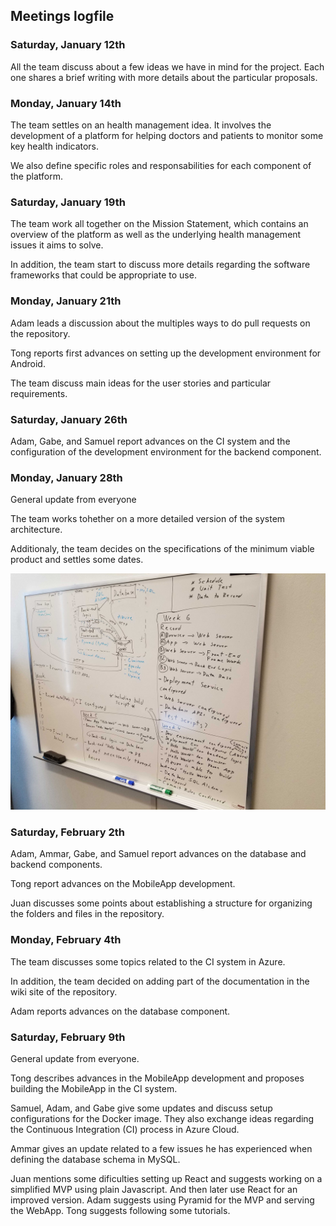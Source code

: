 ## Meetings logfile

### Saturday, January 12th

All the team discuss about a few ideas we have in mind for the project. Each one shares a brief writing with more details about the particular proposals.

### Monday, January 14th

The team settles on an health management idea. It involves the development of a platform for helping doctors and patients to monitor some key health indicators.

We also define specific roles and responsabilities for each component of the platform.

### Saturday, January 19th

The team work all together on the Mission Statement, which contains an overview of the platform as well as the underlying health management issues it aims to solve.

In addition, the team start to discuss more details regarding the software frameworks that could be appropriate to use.


### Monday, January 21th

Adam leads a discussion about the multiples ways to do pull requests on the repository.

Tong reports first advances on setting up the development environment for Android.

The team discuss main ideas for the user stories and particular requirements.

### Saturday, January 26th

Adam, Gabe, and Samuel report advances on the CI system and the configuration of the development environment for the backend component.

### Monday, January 28th

General update from everyone

The team works tohether on a more detailed version of the system architecture.

Additionaly, the team decides on the specifications of the minimum viable product and settles some dates.

![Design sketch of system architecture](Images/design-sketch.jpg)

### Saturday, February 2th

Adam, Ammar, Gabe, and Samuel report advances on the database and backend components.

Tong report advances on the MobileApp development.

Juan discusses some points about establishing a structure for organizing the folders and files in the repository.

### Monday, February 4th

The team discusses some topics related to the CI system in Azure.

In addition, the team decided on adding part of the documentation in the wiki site of the repository.

Adam reports advances on the database component.

### Saturday, February 9th

General update from everyone.

Tong describes advances in the MobileApp development and proposes building the MobileApp in the CI system.

Samuel, Adam, and Gabe give some updates and discuss setup configurations for the Docker image. They also exchange ideas regarding the Continuous Integration (CI) process in Azure Cloud.

Ammar gives an update related to a few issues he has experienced when defining the database schema in MySQL.

Juan mentions some dificulties setting up React and suggests working on a simplified MVP using plain Javascript. And then later use React for an improved version. Adam suggests using Pyramid for the MVP and serving the WebApp. Tong suggests following some tutorials.



